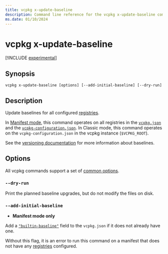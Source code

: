 ```yaml
---
title: vcpkg x-update-baseline
description: Command line reference for the vcpkg x-update-baseline command. Update baselines for all configured registries.
ms.date: 01/10/2024
---
```

# vcpkg x-update-baseline

[!INCLUDE [experimental](../../includes/experimental.md)]

## Synopsis

```console
vcpkg x-update-baseline [options] [--add-initial-baseline] [--dry-run]
```

## Description

Update baselines for all configured [registries](../reference/vcpkg-configuration-json.md#registries).

In [Manifest mode](../concepts/manifest-mode.md), this command operates on all
registries in the [`vcpkg.json`](../reference/vcpkg-json.md) and the
[`vcpkg-configuration.json`](../reference/vcpkg-configuration-json.md). In
Classic mode, this command operates on the `vcpkg-configuration.json` in the
vcpkg instance (`$VCPKG_ROOT`).

See the [versioning documentation](../users/versioning.md#baselines) for more information about baselines.

## Options

All vcpkg commands support a set of [common options](common-options.md).

### `--dry-run`

Print the planned baseline upgrades, but do not modify the files on disk.

### <a name="add-initial-baseline"></a> `--add-initial-baseline`

- **Manifest mode only**

Add a [`"builtin-baseline"`](../reference/vcpkg-json.md#builtin-baseline) field to the `vcpkg.json` if it does not already have one.

Without this flag, it is an error to run this command on a manifest that does not have any [registries](../reference/vcpkg-configuration-json.md#registries) configured.
